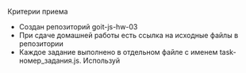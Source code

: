 Критерии приема

- Создан репозиторий goit-js-hw-03
- При сдаче домашней работы есть ссылка на исходные файлы в репозитории
- Каждое задание выполнено в отдельном файле с именем task-номер_задания.js. Используй <script type="module"> чтобы закрыть код задания в отдельной области видимости и избежать конфликтов имен идентификаторов.
- Имена переменных и функций понятные, описательные
- Код отформатирован с помощью Prettier

Задание 1
Напиши скрипт, который, для объекта user, последовательно:

добавляет поле mood со значением 'happy'
заменяет значение hobby на 'skydiving'
заменяет значение premium на false
выводит содержимое объекта user в формате ключ:значение используя Object.keys() и for...of
const user = {
name: 'Mango',
age: 20,
hobby: 'html',
premium: true,
};
Задание 2
Напиши функцию countProps(obj), считающую кол-во свойств в объекте. Функция возвращает число - количество свойств.
const countProps = function(obj) {
// твой код
};

/\*

- Вызовы функции для проверки работоспособности твоей реализации.
  \*/
  console.log(countProps({})); // 0

console.log(countProps({ name: 'Mango', age: 2 })); // 2

console.log(countProps({ mail: 'poly@mail.com', isOnline: true, score: 500 })); // 3
Задание 3
Напиши функцию findBestEmployee(employees), которая принимает объект сотрудников и возвращает имя самого продуктивного (который выполнил больше всех задач). Сотрудники и кол-во выполненых задач содержатся как свойства объекта в формате "имя":"кол-во задач".
const findBestEmployee = function(employees) {
// твой код
};

/\*

- Вызовы функции для проверки работоспособности твоей реализации.
  \*/
  console.log(
  findBestEmployee({
  ann: 29,
  david: 35,
  helen: 1,
  lorence: 99,
  }),
  ); // lorence

console.log(
findBestEmployee({
poly: 12,
mango: 17,
ajax: 4,
}),
); // mango

console.log(
findBestEmployee({
lux: 147,
david: 21,
kiwi: 19,
chelsy: 38,
}),
); // lux
Задание 4
Напиши функцию countTotalSalary(employees) принимающую объект зарплат. Функция считает общую сумму запрплаты работников и возращает ее. Каждое поле объекта, передаваемого в функцию, имеет вид "имя":"зарплата".
const countTotalSalary = function(employees) {
// твой код
};

/\*

- Вызовы функции для проверки работоспособности твоей реализации.
  \*/
  console.log(countTotalSalary({})); // 0

console.log(
countTotalSalary({
mango: 100,
poly: 150,
alfred: 80,
}),
); // 330

console.log(
countTotalSalary({
kiwi: 200,
lux: 50,
chelsy: 150,
}),
); // 400
Задание 5
Напиши функцию getAllPropValues(arr, prop), которая получает массив объектов и имя свойства. Возвращает массив значений определенного свойства prop из каждого объекта в массиве.
const products = [
{ name: 'Радар', price: 1300, quantity: 4 },
{ name: 'Сканер', price: 2700, quantity: 3 },
{ name: 'Дроид', price: 400, quantity: 7 },
{ name: 'Захват', price: 1200, quantity: 2 },
];

const getAllPropValues = function(arr, prop) {
// твой код
};

/\*

- Вызовы функции для проверки работоспособности твоей реализации.
  \*/
  console.log(getAllPropValues(products, 'name')); // ['Радар', 'Сканер', 'Дроид', 'Захват']

console.log(getAllPropValues(products, 'quantity')); // [4, 3, 7, 2]

console.log(getAllPropValues(products, 'category')); // []
Задание 6
Напиши функцию calculateTotalPrice(allProdcuts, productName), которая получает массив объектов и имя продукта (значение свойства name). Возвращает общую стоимость продукта (цена \* количество).

Вызовы функции для проверки работоспособности твоей реализации.
const products = [
{ name: 'Радар', price: 1300, quantity: 4 },
{ name: 'Сканер', price: 2700, quantity: 3 },
{ name: 'Дроид', price: 400, quantity: 7 },
{ name: 'Захват', price: 1200, quantity: 2 },
];

const calculateTotalPrice = function(allProdcuts, productName) {
// твой код
};

/\*

- Вызовы функции для проверки работоспособности твоей реализации.
  \*/
  console.log(calculateTotalPrice(products, 'Радар')); // 5200

console.log(calculateTotalPrice(products, 'Дроид')); // 2800
Задание 7 - дополнительное, выполнять не обязательно
Напиши скрипт управления личным кабинетом интернет банка. Есть объект account в котором необходимо реализовать методы для работы с балансом и историей транзакций.
/\*

- Типов транзацкий всего два.
- Можно положить либо снять деньги со счета.
  \*/
  const Transaction = {
  DEPOSIT: 'deposit',
  WITHDRAW: 'withdraw',
  };

/\*

- Каждая транзакция это объект со свойствами: id, type и amount
  \*/

const account = {
// Текущий баланс счета
balance: 0,

// История транзакций
transactions: [],

/\*

- Метод создает и возвращает объект транзакции.
- Принимает сумму и тип транзакции.
  \*/
  createTransaction(amount, type) {},

/\*

- Метод отвечающий за добавление суммы к балансу.
- Принимает сумму танзакции.
- Вызывает createTransaction для создания объекта транзакции
- после чего добавляет его в историю транзакций
  \*/
  deposit(amount) {},

/\*

- Метод отвечающий за снятие суммы с баланса.
- Принимает сумму танзакции.
- Вызывает createTransaction для создания объекта транзакции
- после чего добавляет его в историю транзакций.
-
- Если amount больше чем текущий баланс, выводи сообщение
- о том, что снятие такой суммы не возможно, недостаточно средств.
  \*/
  withdraw(amount) {},

/\*

- Метод возвращает текущий баланс
  \*/
  getBalance() {},

/\*

- Метод ищет и возвращает объект транзации по id
  \*/
  getTransactionDetails(id) {},

/\*

- Метод возвращает количество средств
- определенного типа транзакции из всей истории транзакций
  \*/
  getTransactionTotal(type) {},
  };
